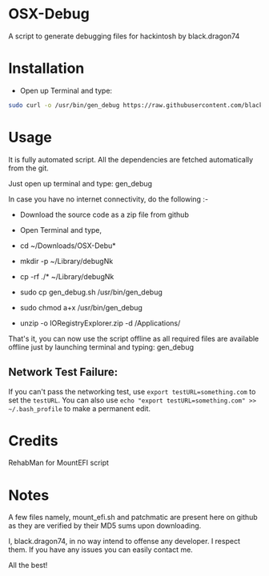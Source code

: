# OSX-Debug
A script to generate debugging files for hackintosh by black.dragon74

# Installation
- Open up Terminal and type:
```bash
sudo curl -o /usr/bin/gen_debug https://raw.githubusercontent.com/black-dragon74/OSX-Debug/master/gen_debug.sh && sudo chmod a+x /usr/bin/gen_debug
```

# Usage
It is fully automated script. All the dependencies are fetched automatically from the git.

Just open up terminal and type: gen_debug

In case you have no internet connectivity, do the following :-
- Download the source code as a zip file from github
- Open Terminal and type,

- cd ~/Downloads/OSX-Debu*
- mkdir -p ~/Library/debugNk
- cp -rf ./* ~/Library/debugNk
- sudo cp gen_debug.sh /usr/bin/gen_debug
- sudo chmod a+x /usr/bin/gen_debug
- unzip -o IORegistryExplorer.zip -d /Applications/

That's it, you can now use the script offline as all required files are available offline just by launching terminal and typing: gen_debug

## Network Test Failure:
If you can't pass the networking test, use `export testURL=something.com` to set the `testURL`.
You can also use `echo "export testURL=something.com" >> ~/.bash_profile` to make a permanent edit.


# Credits
RehabMan for MountEFI script

# Notes
A few files namely, mount_efi.sh and patchmatic are present here on github as they are verified by their MD5 sums upon downloading.

I, black.dragon74, in no way intend to offense any developer. I respect them. If you have any issues you can easily contact me.

All the best!
